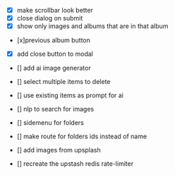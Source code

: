 - [x] make scrollbar look better
- [x] close dialog on submit
- [x] show only images and albums that are in that album
- [x]previous album button
- [x] add close button to modal
- [] add ai image generator
- [] select multiple items to delete
- [] use existing items as prompt for ai
- [] nlp to search for images

- [] sidemenu for folders
- [] make route for folders ids instead of name
- [] add images from upsplash

- [] recreate the upstash redis rate-limiter
